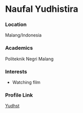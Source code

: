 # Naufal Yudhistira

### Location

Malang/Indonesia

### Academics

Politeknik Negri Malang

### Interests

- Watching film

### Profile Link

[Yudhst](https://github.com/yudhst/)
